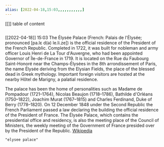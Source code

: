 ```yaml
---
alias: [2022-04-18,15:03,,,,,,,,,,,]
---
```

[[]]
table of content
```toc
```

[[2022-04-18]] 15:03
The Élysée Palace (French: Palais de l'Élysée; pronounced [pa.lɛ d(ə) le.li.ze]) is the official residence of the President of the French Republic. Completed in 1722, it was built for nobleman and army officer Louis Henri de La Tour d'Auvergne, who had been appointed Governor of Île-de-France in 1719. It is located on the Rue du Faubourg Saint-Honoré near the Champs-Élysées in the 8th arrondissement of Paris, the name Élysée deriving from the Elysian Fields, the place of the blessed dead in Greek mythology. Important foreign visitors are hosted at the nearby Hôtel de Marigny, a palatial residence.

The palace has been the home of personalities such as Madame de Pompadour (1721–1764), Nicolas Beaujon (1718–1786), Bathilde d'Orléans (1750–1822), Joachim Murat (1767–1815) and Charles Ferdinand, Duke of Berry (1778–1820). On 12 December 1848 under the Second Republic the French Parliament passed a law declaring the building the official residence of the President of France. The Élysée Palace, which contains the presidential office and residency, is also the meeting place of the Council of Ministers, the weekly meeting of the Government of France presided over by the President of the Republic.
[Wikipedia](https://en.wikipedia.org/wiki/%C3%89lys%C3%A9e%20Palace)
```query
"elysee palace"
```